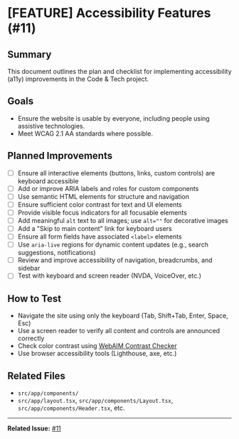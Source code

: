 # [FEATURE] Accessibility Features (#11)

## Summary
This document outlines the plan and checklist for implementing accessibility (a11y) improvements in the Code & Tech project.

## Goals
- Ensure the website is usable by everyone, including people using assistive technologies.
- Meet WCAG 2.1 AA standards where possible.

## Planned Improvements

- [ ] Ensure all interactive elements (buttons, links, custom controls) are keyboard accessible
- [ ] Add or improve ARIA labels and roles for custom components
- [ ] Use semantic HTML elements for structure and navigation
- [ ] Ensure sufficient color contrast for text and UI elements
- [ ] Provide visible focus indicators for all focusable elements
- [ ] Add meaningful `alt` text to all images; use `alt=""` for decorative images
- [ ] Add a "Skip to main content" link for keyboard users
- [ ] Ensure all form fields have associated `<label>` elements
- [ ] Use `aria-live` regions for dynamic content updates (e.g., search suggestions, notifications)
- [ ] Review and improve accessibility of navigation, breadcrumbs, and sidebar
- [ ] Test with keyboard and screen reader (NVDA, VoiceOver, etc.)

## How to Test
- Navigate the site using only the keyboard (Tab, Shift+Tab, Enter, Space, Esc)
- Use a screen reader to verify all content and controls are announced correctly
- Check color contrast using [WebAIM Contrast Checker](https://webaim.org/resources/contrastchecker/)
- Use browser accessibility tools (Lighthouse, axe, etc.)

## Related Files
- `src/app/components/`
- `src/app/layout.tsx`, `src/app/components/Layout.tsx`, `src/app/components/Header.tsx`, etc.

---

**Related Issue:** [#11](https://github.com/your-repo/issues/11) 
